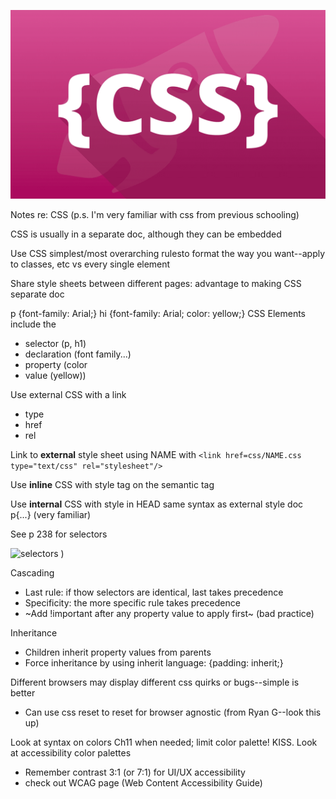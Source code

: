 ![CSS header](images/css.png)

Notes re: CSS
(p.s. I'm very familiar with css from previous schooling)


CSS is usually in a separate doc, although they can be embedded

Use CSS simplest/most overarching rulesto format the way you want--apply to classes, etc vs every single element

Share style sheets between different pages: advantage to making CSS separate doc

p {font-family: Arial;}
hi {font-family: Arial;
    color: yellow;}
CSS Elements include the 
+ selector (p, h1)
+ declaration (font family...)
+ property (color
+ value (yellow))

Use external CSS with a link
+ type
+ href
+ rel

Link to **external** style sheet using NAME with `<link href=css/NAME.css type="text/css" rel="stylesheet"/>`

Use **inline** CSS with style tag on the semantic tag <p style=...>

Use **internal** CSS with style in HEAD same syntax as external style doc p{...} (very familiar)


See p 238 for selectors

![selectors](https://user-images.githubusercontent.com/61428656/75612706-fcde0300-5ada-11ea-9d12-02edcae7ab8a.png)
)

Cascading
+ Last rule: if thow selectors are identical, last takes precedence
+ Specificity: the more specific rule takes precedence
+ ~Add !important after any property value to apply first~ (bad practice)

Inheritance
+ Children inherit property values from parents
+ Force inheritance by using inherit language: {padding: inherit;}

Different browsers may display different css quirks or bugs--simple is better
+ Can use css reset to reset for browser agnostic (from Ryan G--look this up)

Look at syntax on colors Ch11 when needed; limit color palette! KISS.  Look at accessibility color palettes
+ Remember contrast 3:1 (or 7:1) for UI/UX accessibility
+ check out WCAG page (Web Content Accessibility Guide)